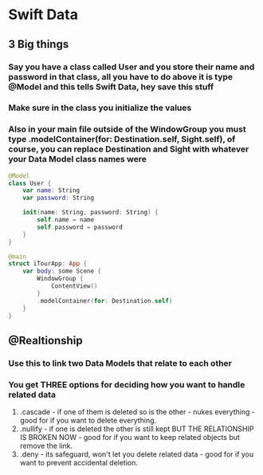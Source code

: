 # Swift Data

## 3 Big things 

### Say you have a class called User and you store their name and password in that class, all you have to do above it is type @Model and this tells Swift Data, hey save this stuff
### Make sure in the class you initialize the values
### Also in your main file outside of the WindowGroup you must type  .modelContainer(for: Destination.self, Sight.self), of course, you can replace Destination and  Sight with whatever your Data Model class names were

```swift
@Model
class User {
    var name: String
    var password: String

    init(name: String, password: String) {
        self.name = name
        self.password = password
    }
}


```

```swift
@main
struct iTourApp: App {
    var body: some Scene {
        WindowGroup {
            ContentView()
        }
        .modelContainer(for: Destination.self)
    }
}

```
## @Realtionship

### Use this to link two Data Models that relate to each other

### You get THREE options for deciding how you want to handle related data

1. .cascade - if one of them is deleted so is the other - nukes everything - good for if you want to delete everything.
2. .nullify - if one is deleted the other is still kept BUT THE RELATIONSHIP IS BROKEN NOW - good for if you want to keep related objects but remove the link.
3. .deny - its  safeguard, won't let you delete related data - good for if you want to prevent accidental deletion.
